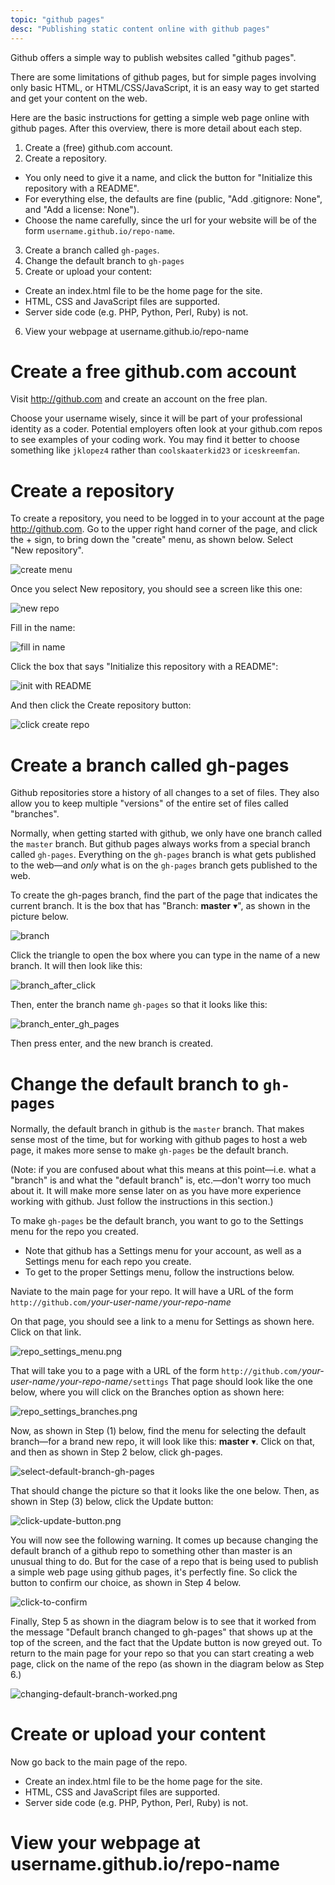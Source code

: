 ```yaml
---
topic: "github pages"
desc: "Publishing static content online with github pages"
---
```


Github offers a simple way to publish websites called "github pages".  

There are some limitations of github pages, but for simple pages involving only basic HTML, or HTML/CSS/JavaScript, it is an easy way to get started and get your content on the web.

Here are the basic instructions for getting a simple web page online with github pages.   After this overview, there is more detail about each step.

1.  Create a (free) github.com account.
2.  Create a repository.  
   * You only need to give it a name, and click the button for "Initialize this repository with a README".   
   * For everything else, the defaults are fine (public, "Add .gitignore: None", and "Add a license: None").
   * Choose the name carefully, since the url for your website will be of the form `username.github.io/repo-name`. 
3.  Create a branch called `gh-pages`.
4.  Change the default branch to `gh-pages`
5.  Create or upload your content:
   * Create an index.html file to be the home page for the site.
   * HTML, CSS and JavaScript files are supported.  
   * Server side code (e.g. PHP, Python, Perl, Ruby) is not.
6.  View your webpage at username.github.io/repo-name

# Create a free github.com account

Visit <http://github.com> and create an account on the free plan.

Choose your username wisely, since it will be part of your professional identity as a coder.  Potential employers often look at your github.com repos to see examples of your coding work.  You may find it better to choose something like `jklopez4` rather than `coolskaaterkid23` or `iceskreemfan`.  

# Create a repository

To create a repository, you need to be logged in to your account at the
page <http://github.com>.  Go to the upper right hand corner of the page,
and click the + sign, to bring down the "create" menu, as shown below.  Select "New&nbsp;repository".

![create menu](create_menu.png)

Once you select New repository, you should see a screen like this one:

![new repo](new_repo_50pct.png)

Fill in the name:

![fill in name](fill_in_name.png)

Click the box that says "Initialize this repository with a README":

![init with README](init_with_README.png)

And then click the Create repository button:

![click create repo](click_create_repo.png)

# Create a branch called gh-pages

Github repositories store a history of all changes to a set of files.  They also allow you to keep multiple "versions" of the entire set of files called "branches".

Normally, when getting started with github, we only have one branch called the `master` branch.  But github pages always works from a special branch called `gh-pages`.  Everything on the `gh-pages` branch is what gets published to the web&mdash;and <em>only</em> what is on the `gh-pages` branch gets published to the web.

To create the gh-pages branch, find the part of the page that indicates the current branch.  It is the box that has "Branch: <b>master</b>&nbsp;<span>&#9662;</span>", as shown in the picture below.

![branch](branch.png)

Click the triangle to open the box where you can type in the name of a new branch.  It will then look like this:

![branch_after_click](branch_after_click.png)


Then, enter the branch name `gh-pages` so that it looks like this:

![branch_enter_gh_pages](branch_enter_gh_pages.png)

Then press enter, and the new branch is created.

# Change the default branch to `gh-pages`

Normally, the default branch in github is the `master` branch.   That makes sense most of the time, but for working with github pages to host a web page, it makes more sense to make `gh-pages` be the default branch.

(Note: if you are confused about what this means at this
point&mdash;i.e. what a "branch" is and what the "default branch" is,
etc.&mdash;don't worry too much about it.  It will make more sense
later on as you have more experience working with github.  Just follow
the instructions in this section.)

To make `gh-pages` be the default branch, you want to go to the Settings menu
for the repo you created.

* Note that github has a Settings menu for your account, as well as a Settings menu for each repo you create.
* To get to the proper Settings menu, follow the instructions below.

Naviate to the main page for your repo.  It will have a URL of the form `http://github.com/`<em>your-user-name</em>`/`<em>your-repo-name</em>

On that page, you should see a link to a menu for Settings as shown here. Click on that link.  

![repo_settings_menu.png](repo_settings_menu_50pct.png)

That will take you to a page with a URL of the form `http://github.com/`<em>your-user-name</em>`/`<em>your-repo-name</em>`/settings`  That page should look like the one below, where you will click on the Branches option as shown here:

![repo_settings_branches.png](repo_settings_branches_50pct.png)

Now, as shown in Step (1) below, find the menu for selecting the default branch&mdash;for a brand new repo, it will look like this:  <b>master</b>&nbsp;<span>&#9662;</span>.  Click on that, and then as shown in Step 2 below, click gh-pages.

![select-default-branch-gh-pages](select-default-branch-gh-pages.png)

That should change the picture so that it looks like the one below.   Then, as shown in Step (3) below, click the Update button:

![click-update-button.png](click-update-button.png)

You will now see the following warning.   It comes up because changing the default branch of a github repo to something other than master is an unusual thing to do.  But for the case of a repo that is being used to publish a simple web page using github pages, it's perfectly fine.  So click the button to confirm our choice, as shown in Step&nbsp;4 below.

![click-to-confirm](click_to_confirm.png)


Finally, Step 5 as shown in the diagram below is to see that it worked from the message "Default branch changed to gh-pages" that shows up at the top of the screen, and the fact that the Update button is now greyed out.  To return to the main page for your repo so that you can start creating a web page, click on the name of the repo (as shown in the diagram below as Step 6.)

![changing-default-branch-worked.png](changing-default-branch-worked.png)


# Create or upload your content

Now go back to the main page of the repo.

* Create an index.html file to be the home page for the site.
* HTML, CSS and JavaScript files are supported.  
* Server side code (e.g. PHP, Python, Perl, Ruby) is not.

# View your webpage at username.github.io/repo-name

